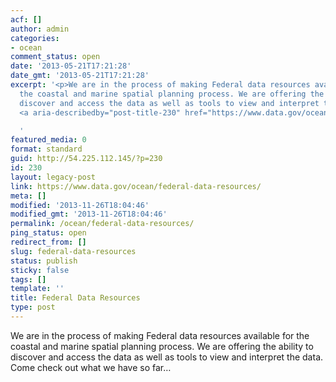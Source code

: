 ```yaml
---
acf: []
author: admin
categories:
- ocean
comment_status: open
date: '2013-05-21T17:21:28'
date_gmt: '2013-05-21T17:21:28'
excerpt: '<p>We are in the process of making Federal data resources available for
  the coastal and marine spatial planning process. We are offering the ability to
  discover and access the data as well as tools to view and interpret the data. &hellip;
  <a aria-describedby="post-title-230" href="https://www.data.gov/ocean/federal-data-resources/">Continued</a></p>

  '
featured_media: 0
format: standard
guid: http://54.225.112.145/?p=230
id: 230
layout: legacy-post
link: https://www.data.gov/ocean/federal-data-resources/
meta: []
modified: '2013-11-26T18:04:46'
modified_gmt: '2013-11-26T18:04:46'
permalink: /ocean/federal-data-resources/
ping_status: open
redirect_from: []
slug: federal-data-resources
status: publish
sticky: false
tags: []
template: ''
title: Federal Data Resources
type: post
---
```

We are in the process of making Federal data resources available for the coastal and marine spatial planning process. We are offering the ability to discover and access the data as well as tools to view and interpret the data. Come check out what we have so far…


